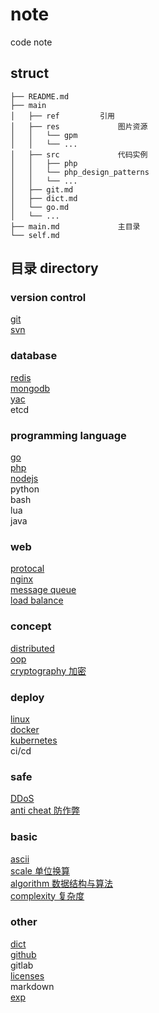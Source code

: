 # note  
code note  
  
## struct  
  
```  
├── README.md  
├── main  
│   ├── ref         引用  
│   ├── res             图片资源  
│   │   └── gpm  
│   │   └── ...  
│   ├── src             代码实例  
│   │   ├── php  
│   │   └── php_design_patterns  
│   │   └── ...  
│   ├── git.md  
│   ├── dict.md  
│   └── go.md  
│   └── ...  
├── main.md             主目录  
└── self.md  
```  
  
## 目录 directory  
  
### version control  
[ git ](main/git.md)  
[ svn ](main/svn.md)  
  
### database  
[ redis ](main/redis.md)  
[ mongodb ](main/mongodb.md)  
[ yac ](main/yac.md)  
etcd  
  
### programming language  
[ go ](main/go.md)  
[ php ](main/php.md)  
[ nodejs ](main/nodejs.md)  
python  
bash  
lua  
java  
  
### web  
[ protocal ](main/protocal.md)  
[ nginx ](main/nginx.md)  
[ message queue ](main/mq.md)  
[ load balance ](main/load_balance.md)  

### concept
[ distributed ](main/distributed.md)  
[ oop ](main/oop.md)  
[ cryptography 加密 ](main/cryptography.md)  
  
### deploy  
[ linux ](main/linux.md)  
[ docker ](main/docker.md)  
[ kubernetes ](main/k8s.md)  
ci/cd  
  
### safe  
[ DDoS ](main/ddos.md)  
[ anti cheat 防作弊 ](main/anti_cheat.md)  

### basic  
[ ascii ](main/ascii.md)  
[ scale 单位换算 ](main/scale.md)  
[ algorithm 数据结构与算法 ](main/algorithm.md)  
[ complexity 复杂度 ](main/complexity.md)  
  
### other  
[ dict ](main/dict.md)  
[ github ](main/github.md)  
gitlab  
[ licenses ](main/licenses.md)  
markdown  
[ exp ](main/exp.md)  